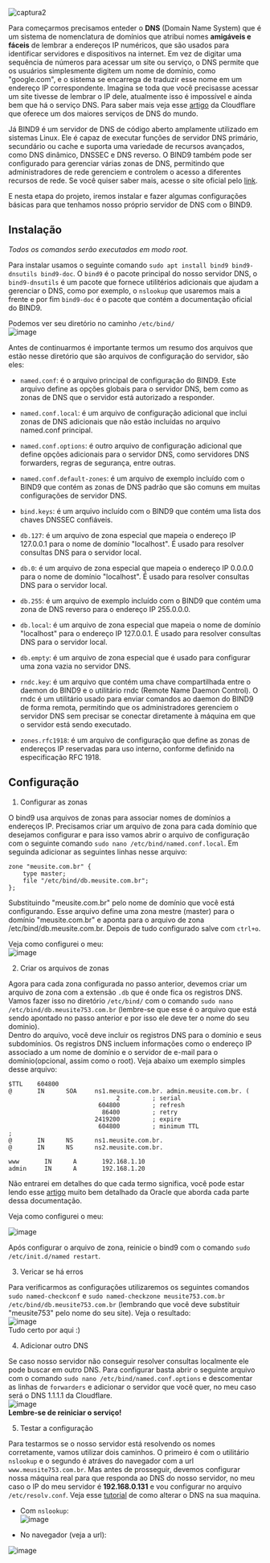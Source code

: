 ![captura2](https://user-images.githubusercontent.com/104470835/229310772-b7ef102c-b681-4706-9dc6-75572a2eafdb.jpg)


Para começarmos precisamos enteder o **DNS** (Domain Name System) que é um sistema de nomenclatura de domínios que atribui nomes **amigáveis e fáceis** de lembrar a endereços IP numéricos, que são usados para identificar servidores e dispositivos na internet. Em vez de digitar uma sequência de números para acessar um site ou serviço, o DNS permite que os usuários simplesmente digitem um nome de domínio, como "google.com", e o sistema se encarrega de traduzir esse nome em um endereço IP correspondente. Imagina se toda que você precisasse acessar um site tivesse de lembrar o IP dele, atualmente isso é impossível e ainda bem que há o serviço DNS. Para saber mais veja esse [artigo](https://www.cloudflare.com/pt-br/learning/dns/what-is-dns/) da Cloudflare que oferece um dos maiores serviços de DNS do mundo.<br>

Já BIND9 é um servidor de DNS de código aberto amplamente utilizado em sistemas Linux. Ele é capaz de executar funções de servidor DNS primário, secundário ou cache e suporta uma variedade de recursos avançados, como DNS dinâmico, DNSSEC e DNS reverso. O BIND9 também pode ser configurado para gerenciar várias zonas de DNS, permitindo que administradores de rede gerenciem e controlem o acesso a diferentes recursos de rede. Se você quiser saber mais, acesse o site oficial pelo [link](https://www.isc.org/bind/).<br>

E nesta etapa do projeto, iremos instalar e fazer algumas configurações básicas para que tenhamos nosso próprio servidor de DNS com o BIND9. <br>

## Instalação

*Todos os comandos serão executados em modo root.*<br>

Para instalar usamos o seguinte comando `sudo apt install bind9 bind9-dnsutils bind9-doc`. O `bind9` é o pacote principal do nosso servidor DNS, o `bind9-dnsutils` é um pacote que fornece utilitérios adicionais que ajudam a gerenciar o DNS, como por exemplo, o `nslookup` que usaremos mais a frente e por fim `bind9-doc` é o pacote que contém a documentação oficial do BIND9.<br>

Podemos ver seu diretório no caminho `/etc/bind/`<br>
![image](https://user-images.githubusercontent.com/104470835/229319975-fbf96f9d-8d92-4447-b9b0-907f0be0533f.png)

Antes de continuarmos é importante termos um resumo dos arquivos que estão nesse diretório que são arquivos de configuração do servidor, são eles:

* `named.conf`: é o arquivo principal de configuração do BIND9. Este arquivo define as opções globais para o servidor DNS, bem como as zonas de DNS que o servidor está autorizado a responder.

* `named.conf.local`: é um arquivo de configuração adicional que inclui zonas de DNS adicionais que não estão incluídas no arquivo named.conf principal.

* `named.conf.options`: é outro arquivo de configuração adicional que define opções adicionais para o servidor DNS, como servidores DNS forwarders, regras de segurança, entre outras.

* `named.conf.default-zones`: é um arquivo de exemplo incluído com o BIND9 que contém as zonas de DNS padrão que são comuns em muitas configurações de servidor DNS.

* `bind.keys`: é um arquivo incluído com o BIND9 que contém uma lista dos chaves DNSSEC confiáveis.

* `db.127`: é um arquivo de zona especial que mapeia o endereço IP 127.0.0.1 para o nome de domínio "localhost". É usado para resolver consultas DNS para o servidor local.

* `db.0`: é um arquivo de zona especial que mapeia o endereço IP 0.0.0.0 para o nome de domínio "localhost". É usado para resolver consultas DNS para o servidor local.

* `db.255`: é um arquivo de exemplo incluído com o BIND9 que contém uma zona de DNS reverso para o endereço IP 255.0.0.0.

* `db.local`: é um arquivo de zona especial que mapeia o nome de domínio "localhost" para o endereço IP 127.0.0.1. É usado para resolver consultas DNS para o servidor local.
  
* `db.empty`: é um arquivo de zona especial que é usado para configurar uma zona vazia no servidor DNS.

* `rndc.key`: é um arquivo que contém uma chave compartilhada entre o daemon do BIND9 e o utilitário rndc (Remote Name Daemon Control). O rndc é um utilitário usado para enviar comandos ao daemon do BIND9 de forma remota, permitindo que os administradores gerenciem o servidor DNS sem precisar se conectar diretamente à máquina em que o servidor está sendo executado.

* `zones.rfc1918`: é um arquivo de configuração que define as zonas de endereços IP reservadas para uso interno, conforme definido na especificação RFC 1918.

## Configuração

1. Configurar as zonas

O bind9 usa arquivos de zonas para associar nomes de domínios a endereços IP. Precisamos criar um arquivo de zona para cada domínio que desejamos configurar e para isso vamos abrir o arquivo de configuração com o seguinte comando `sudo nano /etc/bind/named.conf.local`. Em seguinda adicionar as seguintes linhas nesse arquivo:

```
zone "meusite.com.br" {
    type master;
    file "/etc/bind/db.meusite.com.br";
};
```
Substituindo "meusite.com.br" pelo nome de domínio que você está configurando. Esse arquivo define uma zona mestre (master) para o domínio "meusite.com.br" e aponta para o arquivo de zona /etc/bind/db.meusite.com.br. Depois de tudo configurado salve com `ctrl+o`.<br>

Veja como configurei o meu:<br>
![image](https://user-images.githubusercontent.com/104470835/229353721-efc61765-c31a-4e45-b96e-8b20132af2d3.png)

2. Criar os arquivos de zonas

Agora para cada zona configurada no passo anterior, devemos criar um arquivo de zona com a extensão `.db` que é onde fica os registros DNS. Vamos fazer isso no diretório `/etc/bind/` com o comando `sudo nano /etc/bind/db.meusite753.com.br` (lembre-se que esse é o arquivo que está sendo apontado no passo anterior e por isso ele deve ter o nome do seu dominio). <br>
Dentro do arquivo, você deve incluir os registros DNS para o domínio e seus subdomínios. Os registros DNS incluem informações como o endereço IP associado a um nome de domínio e o servidor de e-mail para o domínio(opcional, assim como o root). Veja abaixo um exemplo simples desse arquivo:<br>

```
$TTL    604800
@       IN      SOA     ns1.meusite.com.br. admin.meusite.com.br. (
                              2         ; serial
                         604800         ; refresh 
                          86400         ; retry 
                        2419200         ; expire 
                         604800         ; minimum TTL 
;
@       IN      NS      ns1.meusite.com.br.
@       IN      NS      ns2.meusite.com.br.

www       IN      A       192.168.1.10
admin     IN      A       192.168.1.20

```
Não entrarei em detalhes do que cada termo significa, você pode estar lendo esse [artigo](https://docs.oracle.com/pt-br/iaas/Content/DNS/Reference/formattingzonefile.htm) muito bem detalhado da Oracle que aborda cada parte dessa documentação.<br>

Veja como configurei o meu:<br>

![image](https://user-images.githubusercontent.com/104470835/229357324-23d895b1-8687-4735-8bfa-18a31a3fa1a1.png)<br>

Após configurar o arquivo de zona, reinicie o bind9 com o comando `sudo /etc/init.d/named restart`.<br>

3. Vericar se há erros

Para verificarmos as configurações utilizaremos os seguintes comandos `sudo named-checkconf` e `sudo named-checkzone meusite753.com.br /etc/bind/db.meusite753.com.br` (lembrando que você deve substituir "meusite753" pelo nome do seu site). Veja o resultado:<br>
![image](https://user-images.githubusercontent.com/104470835/229357839-e15759b6-bbdd-4dec-adc3-21753db64969.png)<br>
Tudo certo por aqui :)

4. Adicionar outro DNS

Se caso nosso servidor não conseguir resolver consultas localmente ele pode buscar em outro DNS. Para configurar basta abrir o seguinte arquivo com o comando `sudo nano /etc/bind/named.conf.options` e descomentar as linhas de `forwarders` e adicionar o servidor que você quer, no meu caso será o DNS 1.1.1.1 da Cloudflare.<br>
![image](https://user-images.githubusercontent.com/104470835/229358953-4864f568-e2b2-4a78-b01a-556b0eb248e1.png)<br>
**Lembre-se de reiniciar o serviço!**<br>

5. Testar a configuração 

Para testarmos se o nosso servidor está resolvendo os nomes corretamente, vamos utilizar dois caminhos. O primeiro é com o utilitário `nslookup` e o segundo é atráves do navegador com a url `www.meusite753.com.br`. Mas antes de prosseguir, devemos configurar nossa máquina real para que responda ao DNS do nosso servidor, no meu caso o IP do meu servidor é **192.168.0.131** e vou configurar no arquivo `/etc/resolv.conf`. Veja esse [tutorial](https://tiflux.com/blog/como-mudar-o-dns-em-varias-plataformas-e-os/) de como alterar o DNS na sua maquina.

* Com `nslookup`:<br>
![image](https://user-images.githubusercontent.com/104470835/229359087-1b13ac93-2a7c-44f7-aefe-88f99bfe77b7.png)

* No navegador (veja a url):<br>

![image](https://user-images.githubusercontent.com/104470835/229359147-35021674-c17b-4fe0-b437-fd97659aac81.png)






